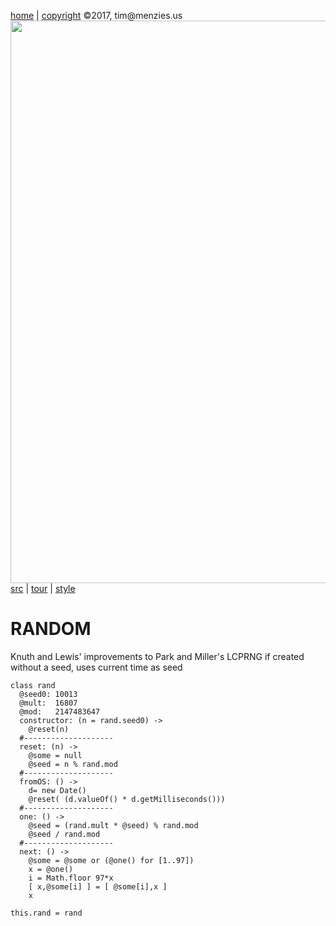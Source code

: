 [home](http://tiny.cc/koff) |
[copyright](https://github.com/koffee/script/blob/master/LICENSE.md) &copy;2017, tim&commat;menzies.us<br>
[<img width=900 src=https://raw.githubusercontent.com/koffee/script/master/img/head.jpg>](http://tiny.cc/koffee)<br>
[src](https://github.com/koffee/script/tree/master/lib) |
[tour](https://github.com/koffee/script/blob/master/docs/TOUR.md) |
[style](https://github.com/koffee/script/blob/master/docs/STYLE.md) 

# RANDOM

Knuth and Lewis' improvements to Park and Miller's LCPRNG
if created without a seed, uses current time as seed

    class rand
      @seed0: 10013
      @mult:  16807
      @mod:   2147483647
      constructor: (n = rand.seed0) ->
        @reset(n)
      #--------------------
      reset: (n) ->
        @some = null
        @seed = n % rand.mod
      #--------------------
      fromOS: () ->
        d= new Date()
        @reset( (d.valueOf() * d.getMilliseconds()))
      #--------------------
      one: () ->
        @seed = (rand.mult * @seed) % rand.mod
        @seed / rand.mod
      #--------------------
      next: () ->
        @some = @some or (@one() for [1..97])
        x = @one()
        i = Math.floor 97*x
        [ x,@some[i] ] = [ @some[i],x ]
        x

    this.rand = rand


